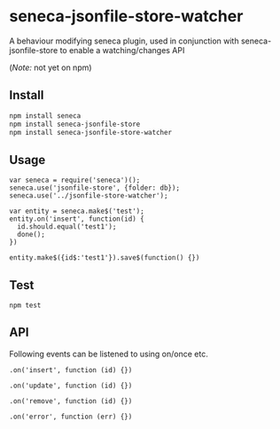# seneca-jsonfile-store-watcher

A behaviour modifying seneca plugin, used in conjunction with seneca-jsonfile-store to enable a watching/changes API 

(*Note:* not yet on npm)


## Install

```sh
npm install seneca
npm install seneca-jsonfile-store
npm install seneca-jsonfile-store-watcher
```

## Usage

```
var seneca = require('seneca')();
seneca.use('jsonfile-store', {folder: db});
seneca.use('../jsonfile-store-watcher');

var entity = seneca.make$('test');
entity.on('insert', function(id) {
  id.should.equal('test1');
  done();
})

entity.make$({id$:'test1'}).save$(function() {})

```

## Test
 

```
npm test
```


## API
Following events can be listened to using on/once etc. 

```
.on('insert', function (id) {})
```

```
.on('update', function (id) {})
```

```
.on('remove', function (id) {})
```

```
.on('error', function (err) {})
```

